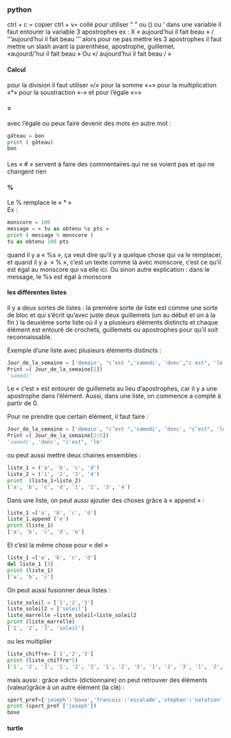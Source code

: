 ### python

ctrl + c = copier
ctrl + v= collé 
pour utiliser " " ou () ou ’ dans une variable il faut entourer la variable 3 apostrophes ex :
 X « aujourd’hui il fait beau » 
 / ’’’aujourd’hui il fait beau ’’’
alors pour ne pas mettre les 3 apostrophes il faut mettre un slash avant la parenthèse, apostrophe, guillemet.  
«aujourd/’hui il fait beau »
Ou                                                              «/ aujourd’hui il fait beau / »

#### Calcul 
pour la division il faut utiliser  «/»
pour la somme «+»
pour la multiplication  «*»
pour la soustraction «-»
et pour l’égale «=»

#### =
avec l’égale ou peux faire devenir des mots en autre mot : 
```python
gâteau = bon
print ( gâteau)
bon
```

#### #
Les « # » servent à faire des commentaires qui ne se voient pas et qui ne changent rien 


#### %
Le % remplace le « * »  
Ex :
```python
monscore = 100 
message = « tu as obtenu %s pts » 
print ( message % monscore )
tu as obtenu 100 pts
```
quand il y a « %s », ça veut dire qu’il y a quelque chose qui va le remplacer, et quand il y a  « % », c’est un texte comme là avec monscore, c’est ce qu’il est égal au monscore qui va elle ici.
Ou sinon autre explication : dans le message, le %s est égal à monscore

#### les différentes listes 

Il y a deux sortes de listes :
la première sorte de liste est comme une sorte de bloc et qui s’écrit qu’avec juste deux guillemets (un au début et un à la fin ) 
la deuxième sorte liste où il y a plusieurs éléments distincts et chaque élément est entouré de crochets, guillemets ou apostrophes pour qu’il soit reconnaissable.

Exemple d’une liste avec plusieurs éléments distincts :
```python
Jour_de_la_semaine = ['demain', "c’est ",'samedi', 'donc',"c est", 'le' ,'week-end']
Print =( Jour_de_la_semaine[2])
'samedi'
```

Le « c’est » est entourer de guillemets au lieu d’apostrophes, car il y a une apostrophe dans l’élément. Aussi, dans une liste, on commence a compté à partir de 0. 

Pour ne prendre que certain élément, il faut faire :
```python
Jour_de_la_semaine = ['demain', "c’est ",'samedi', 'donc', "c’est", 'le' ,'week-end']
Print =( Jour_de_la_semaine[2:5])
'samedi', 'donc', "c’est", 'le'
```


ou peut aussi mettre deux chaines ensembles :
```python
liste_1 = ('a', 'b', 'c', 'd')
liste_2 = ('1', '2', '3', '4') 
print  (liste_1+liste_2)
('a', 'b', 'c', 'd', '1', '2', '3', '4')
```


Dans une liste, on peut aussi ajouter des choses grâce à « append » :
```python
liste_1 =['a', 'b', 'c', 'd']
liste_1.append ('e')
print (liste_1)
['a', 'b', 'c', 'd', 'e']
```

Et c’est la même chose pour « del »
```python
liste_1 =['a', 'b', 'c', 'd']
del liste_1 [3]
print (liste_1)
['a', 'b', 'c']
```

On peut aussi fusionner deux listes :
```python
liste_soleil = ['1','2','3']
liste_soleil2 = ['soleil']
liste_marrelle =liste_soleil+liste_soleil2
print (liste_marrelle)
['1', '2', '3', 'soleil']
```

ou les multiplier 
```python
liste_chiffre= ['1','2','3']
print (liste_chiffre*5)
['1', '2', '3', '1', '2', '3', '1', '2', '3', '1', '2', '3', '1', '2', '3']
```
mais aussi :
grâce «dict» (dictionnaire) on peut retrouver des éléments (valeur)grâce à un autre élément (la clé) :
```python
sport_pref={'joseph':'boxe','francois':'escalade','stephan':'natation','sophie':'basket','elodie':'velo'}
print (sport_pref ['joseph'])
boxe
```

#### turtle


